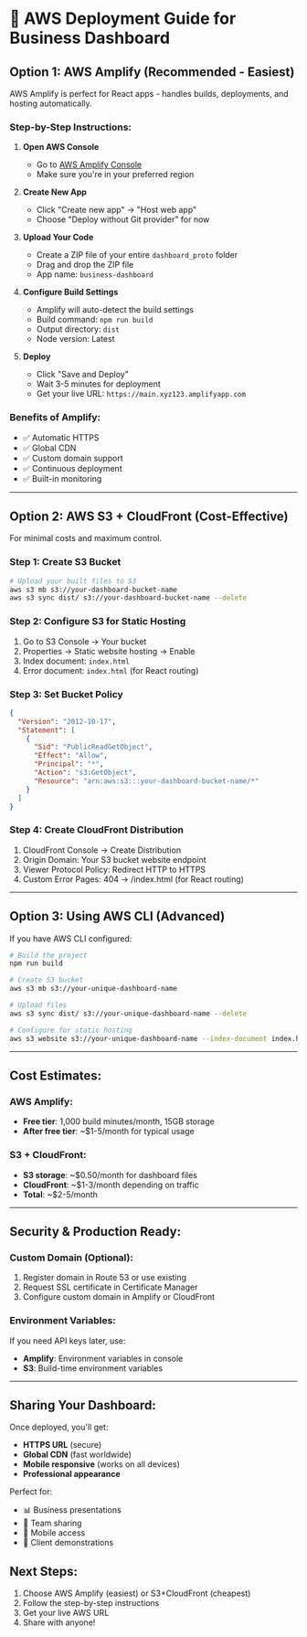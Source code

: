 # 🚀 AWS Deployment Guide for Business Dashboard

## Option 1: AWS Amplify (Recommended - Easiest)

AWS Amplify is perfect for React apps - handles builds, deployments, and hosting automatically.

### Step-by-Step Instructions:

1. **Open AWS Console**
   - Go to [AWS Amplify Console](https://console.aws.amazon.com/amplify/)
   - Make sure you're in your preferred region

2. **Create New App**
   - Click "Create new app" → "Host web app"
   - Choose "Deploy without Git provider" for now

3. **Upload Your Code**
   - Create a ZIP file of your entire `dashboard_proto` folder
   - Drag and drop the ZIP file
   - App name: `business-dashboard`

4. **Configure Build Settings**
   - Amplify will auto-detect the build settings
   - Build command: `npm run build`
   - Output directory: `dist`
   - Node version: Latest

5. **Deploy**
   - Click "Save and Deploy"
   - Wait 3-5 minutes for deployment
   - Get your live URL: `https://main.xyz123.amplifyapp.com`

### Benefits of Amplify:
- ✅ Automatic HTTPS
- ✅ Global CDN
- ✅ Custom domain support
- ✅ Continuous deployment
- ✅ Built-in monitoring

---

## Option 2: AWS S3 + CloudFront (Cost-Effective)

For minimal costs and maximum control.

### Step 1: Create S3 Bucket
```bash
# Upload your built files to S3
aws s3 mb s3://your-dashboard-bucket-name
aws s3 sync dist/ s3://your-dashboard-bucket-name --delete
```

### Step 2: Configure S3 for Static Hosting
1. Go to S3 Console → Your bucket
2. Properties → Static website hosting → Enable
3. Index document: `index.html`
4. Error document: `index.html` (for React routing)

### Step 3: Set Bucket Policy
```json
{
  "Version": "2012-10-17",
  "Statement": [
    {
      "Sid": "PublicReadGetObject",
      "Effect": "Allow",
      "Principal": "*",
      "Action": "s3:GetObject",
      "Resource": "arn:aws:s3:::your-dashboard-bucket-name/*"
    }
  ]
}
```

### Step 4: Create CloudFront Distribution
1. CloudFront Console → Create Distribution
2. Origin Domain: Your S3 bucket website endpoint
3. Viewer Protocol Policy: Redirect HTTP to HTTPS
4. Custom Error Pages: 404 → /index.html (for React routing)

---

## Option 3: Using AWS CLI (Advanced)

If you have AWS CLI configured:

```bash
# Build the project
npm run build

# Create S3 bucket
aws s3 mb s3://your-unique-dashboard-name

# Upload files
aws s3 sync dist/ s3://your-unique-dashboard-name --delete

# Configure for static hosting
aws s3 website s3://your-unique-dashboard-name --index-document index.html --error-document index.html
```

---

## Cost Estimates:

### AWS Amplify:
- **Free tier**: 1,000 build minutes/month, 15GB storage
- **After free tier**: ~$1-5/month for typical usage

### S3 + CloudFront:
- **S3 storage**: ~$0.50/month for dashboard files
- **CloudFront**: ~$1-3/month depending on traffic
- **Total**: ~$2-5/month

---

## Security & Production Ready:

### Custom Domain (Optional):
1. Register domain in Route 53 or use existing
2. Request SSL certificate in Certificate Manager
3. Configure custom domain in Amplify or CloudFront

### Environment Variables:
If you need API keys later, use:
- **Amplify**: Environment variables in console
- **S3**: Build-time environment variables

---

## Sharing Your Dashboard:

Once deployed, you'll get:
- **HTTPS URL** (secure)
- **Global CDN** (fast worldwide)
- **Mobile responsive** (works on all devices)
- **Professional appearance**

Perfect for:
- 📊 Business presentations
- 👥 Team sharing
- 📱 Mobile access
- 🔗 Client demonstrations

## Next Steps:
1. Choose AWS Amplify (easiest) or S3+CloudFront (cheapest)
2. Follow the step-by-step instructions
3. Get your live AWS URL
4. Share with anyone!
